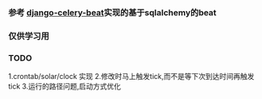 ### 参考 [django-celery-beat]("https://github.com/celery/django-celery-beat")实现的基于sqlalchemy的beat

### 仅供学习用



### TODO
1.crontab/solar/clock 实现
2.修改时马上触发tick,而不是等下次到达时间再触发tick
3.运行的路径问题,启动方式优化



